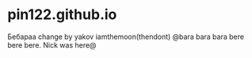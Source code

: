 # pin122.github.io
Бебараа
change by yakov
iamthemoon(thendont)
@bara bara bara bere bere bere. Nick was here@
